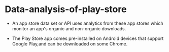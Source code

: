 # Data-analysis-of-play-store

- An app store data set or API uses analytics from these app stores which monitor an app's organic and non-organic downloads.


- The Play Store app comes pre-installed on Android devices that support Google Play,and can be downloaded on some Chrome.
